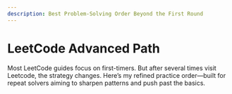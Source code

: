 ```yaml
---
description: Best Problem-Solving Order Beyond the First Round
---
```


# LeetCode Advanced Path

Most LeetCode guides focus on first-timers. But after several times visit Leetcode, the strategy changes. Here’s my refined practice order—built for repeat solvers aiming to sharpen patterns and push past the basics.
